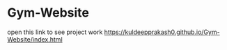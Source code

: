 # Gym-Website
open this link to see project work
https://kuldeepprakash0.github.io/Gym-Website/index.html
